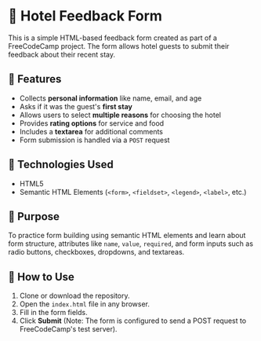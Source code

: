 # 🏨 Hotel Feedback Form

This is a simple HTML-based feedback form created as part of a FreeCodeCamp project. The form allows hotel guests to submit their feedback about their recent stay.

## 📌 Features

- Collects **personal information** like name, email, and age
- Asks if it was the guest's **first stay**
- Allows users to select **multiple reasons** for choosing the hotel
- Provides **rating options** for service and food
- Includes a **textarea** for additional comments
- Form submission is handled via a `POST` request

## 🧪 Technologies Used

- HTML5
- Semantic HTML Elements (`<form>`, `<fieldset>`, `<legend>`, `<label>`, etc.)

## 🎯 Purpose

To practice form building using semantic HTML elements and learn about form structure, attributes like `name`, `value`, `required`, and form inputs such as radio buttons, checkboxes, dropdowns, and textareas.

## 🚀 How to Use

1. Clone or download the repository.
2. Open the `index.html` file in any browser.
3. Fill in the form fields.
4. Click **Submit** (Note: The form is configured to send a POST request to FreeCodeCamp's test server).

